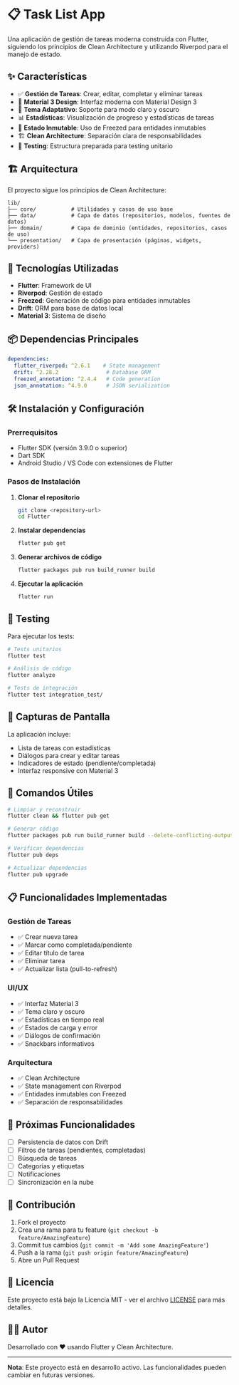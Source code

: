 # 📋 Task List App

Una aplicación de gestión de tareas moderna construida con Flutter, siguiendo los principios de Clean Architecture y utilizando Riverpod para el manejo de estado.

## ✨ Características

- ✅ **Gestión de Tareas**: Crear, editar, completar y eliminar tareas
- 🎨 **Material 3 Design**: Interfaz moderna con Material Design 3
- 🌙 **Tema Adaptativo**: Soporte para modo claro y oscuro
- 📊 **Estadísticas**: Visualización de progreso y estadísticas de tareas
- 🔄 **Estado Inmutable**: Uso de Freezed para entidades inmutables
- 🏗️ **Clean Architecture**: Separación clara de responsabilidades
- 🧪 **Testing**: Estructura preparada para testing unitario

## 🏗️ Arquitectura

El proyecto sigue los principios de Clean Architecture:

```
lib/
├── core/           # Utilidades y casos de uso base
├── data/           # Capa de datos (repositorios, modelos, fuentes de datos)
├── domain/         # Capa de dominio (entidades, repositorios, casos de uso)
└── presentation/   # Capa de presentación (páginas, widgets, providers)
```

## 🚀 Tecnologías Utilizadas

- **Flutter**: Framework de UI
- **Riverpod**: Gestión de estado
- **Freezed**: Generación de código para entidades inmutables
- **Drift**: ORM para base de datos local
- **Material 3**: Sistema de diseño

## 📦 Dependencias Principales

```yaml
dependencies:
  flutter_riverpod: ^2.6.1    # State management
  drift: ^2.28.2               # Database ORM
  freezed_annotation: ^2.4.4   # Code generation
  json_annotation: ^4.9.0      # JSON serialization
```

## 🛠️ Instalación y Configuración

### Prerrequisitos

- Flutter SDK (versión 3.9.0 o superior)
- Dart SDK
- Android Studio / VS Code con extensiones de Flutter

### Pasos de Instalación

1. **Clonar el repositorio**
   ```bash
   git clone <repository-url>
   cd Flutter
   ```

2. **Instalar dependencias**
   ```bash
   flutter pub get
   ```

3. **Generar archivos de código**
   ```bash
   flutter packages pub run build_runner build
   ```

4. **Ejecutar la aplicación**
   ```bash
   flutter run
   ```

## 🧪 Testing

Para ejecutar los tests:

```bash
# Tests unitarios
flutter test

# Análisis de código
flutter analyze

# Tests de integración
flutter test integration_test/
```

## 📱 Capturas de Pantalla

La aplicación incluye:
- Lista de tareas con estadísticas
- Diálogos para crear y editar tareas
- Indicadores de estado (pendiente/completada)
- Interfaz responsive con Material 3

## 🔧 Comandos Útiles

```bash
# Limpiar y reconstruir
flutter clean && flutter pub get

# Generar código
flutter packages pub run build_runner build --delete-conflicting-outputs

# Verificar dependencias
flutter pub deps

# Actualizar dependencias
flutter pub upgrade
```

## 📋 Funcionalidades Implementadas

### Gestión de Tareas
- ✅ Crear nueva tarea
- ✅ Marcar como completada/pendiente
- ✅ Editar título de tarea
- ✅ Eliminar tarea
- ✅ Actualizar lista (pull-to-refresh)

### UI/UX
- ✅ Interfaz Material 3
- ✅ Tema claro y oscuro
- ✅ Estadísticas en tiempo real
- ✅ Estados de carga y error
- ✅ Diálogos de confirmación
- ✅ Snackbars informativos

### Arquitectura
- ✅ Clean Architecture
- ✅ State management con Riverpod
- ✅ Entidades inmutables con Freezed
- ✅ Separación de responsabilidades

## 🚧 Próximas Funcionalidades

- [ ] Persistencia de datos con Drift
- [ ] Filtros de tareas (pendientes, completadas)
- [ ] Búsqueda de tareas
- [ ] Categorías y etiquetas
- [ ] Notificaciones
- [ ] Sincronización en la nube

## 🤝 Contribución

1. Fork el proyecto
2. Crea una rama para tu feature (`git checkout -b feature/AmazingFeature`)
3. Commit tus cambios (`git commit -m 'Add some AmazingFeature'`)
4. Push a la rama (`git push origin feature/AmazingFeature`)
5. Abre un Pull Request

## 📄 Licencia

Este proyecto está bajo la Licencia MIT - ver el archivo [LICENSE](LICENSE) para más detalles.

## 👨‍💻 Autor

Desarrollado con ❤️ usando Flutter y Clean Architecture.

---

**Nota**: Este proyecto está en desarrollo activo. Las funcionalidades pueden cambiar en futuras versiones.